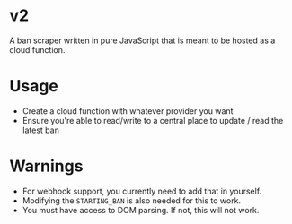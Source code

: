 # v2

A ban scraper written in pure JavaScript that is meant to be hosted as a cloud function.

# Usage

- Create a cloud function with whatever provider you want
- Ensure you're able to read/write to a central place to update / read the latest ban

# Warnings

- For webhook support, you currently need to add that in yourself.
- Modifying the `STARTING_BAN` is also needed for this to work.
- You must have access to DOM parsing. If not, this will not work.
